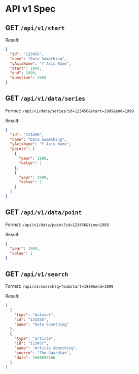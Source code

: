# API v1 Spec

## GET `/api/v1/start`

Result:

```json
{
  "id": "123456",
  "name": "Data Something",
  "yAxisName": "Y Axis Name",
  "start": 1989,
  "end": 1999,
  "question": 2004
}
```

## GET `/api/v1/data/series`

Format: `/api/v1/data/series?id=123456&start=1989&end=1999`

Result:

```json
{
  "id": "123456",
  "name": "Data Something",
  "yAxisName": "Y Axis Name",
  "points": [
    {
      "year": 1989,
      "value": 1
    },
    {
      "year": 1990,
      "value": 2
    }
  ]
}
```

## GET `/api/v1/data/point`

Format: `/api/v1/data/point?id=123456&time=1989`

Result:

```json
{
  "year": 1989,
  "value": 1
}
```

## GET `/api/v1/search`

Format: `/api/v1/search?q=foo&start=1989&end=1999`

Result:

```json
[
  {
    "type": "dataset",
    "id": "123456",
    "name": "Data Something"
  },
  {
    "type": "article",
    "id": "123457",
    "name": "Article Something",
    "source": "The Guardian",
    "date": 1668892166
  }
]
```